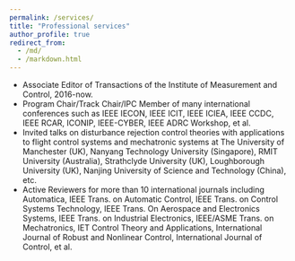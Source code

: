 ```yaml
---
permalink: /services/
title: "Professional services"
author_profile: true
redirect_from: 
  - /md/
  - /markdown.html
---
```


* Associate Editor of Transactions of the Institute of Measurement and Control,  2016-now.
* Program Chair/Track Chair/IPC Member of many international conferences such as IEEE IECON, IEEE ICIT, IEEE ICIEA, IEEE CCDC, IEEE RCAR, ICONIP, IEEE-CYBER, IEEE ADRC Workshop, et al.
* Invited talks on disturbance rejection control theories with applications to flight control systems and mechatronic systems at The University of Manchester (UK), Nanyang Technology University (Singapore), RMIT University (Australia), Strathclyde University (UK), Loughborough University (UK), Nanjing University of Science and Technology (China), etc.
* Active Reviewers for more than 10 international journals including Automatica, IEEE Trans. on Automatic Control, IEEE Trans. on Control Systems Technology, IEEE Trans. On Aerospace and Electronics Systems, IEEE Trans. on Industrial Electronics, IEEE/ASME Trans. on Mechatronics, IET Control Theory and Applications, International Journal of Robust and Nonlinear Control, International Journal of Control, et al.
